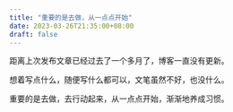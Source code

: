 ```yaml
---
title: "重要的是去做，从一点点开始"
date: 2023-03-26T21:35:00+08:00
draft: false
---
```


距离上次发布文章已经过去了一个多月了，博客一直没有更新。

想着写点什么，随便写什么都可以，文笔虽然不好，也没什么。

重要的是去做，去行动起来，从一点点开始，渐渐地养成习惯。
